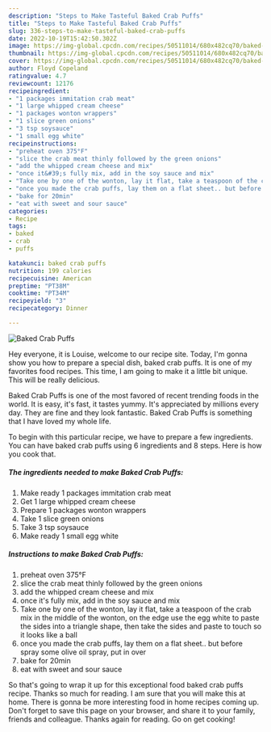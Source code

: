 ```yaml
---
description: "Steps to Make Tasteful Baked Crab Puffs"
title: "Steps to Make Tasteful Baked Crab Puffs"
slug: 336-steps-to-make-tasteful-baked-crab-puffs
date: 2022-10-19T15:42:50.302Z
image: https://img-global.cpcdn.com/recipes/50511014/680x482cq70/baked-crab-puffs-recipe-main-photo.jpg
thumbnail: https://img-global.cpcdn.com/recipes/50511014/680x482cq70/baked-crab-puffs-recipe-main-photo.jpg
cover: https://img-global.cpcdn.com/recipes/50511014/680x482cq70/baked-crab-puffs-recipe-main-photo.jpg
author: Floyd Copeland
ratingvalue: 4.7
reviewcount: 12176
recipeingredient:
- "1 packages immitation crab meat"
- "1 large whipped cream cheese"
- "1 packages wonton wrappers"
- "1 slice green onions"
- "3 tsp soysauce"
- "1 small egg white"
recipeinstructions:
- "preheat oven 375°F"
- "slice the crab meat thinly followed by the green onions"
- "add the whipped cream cheese and mix"
- "once it&#39;s fully mix, add in the soy sauce and mix"
- "Take one by one of the wonton, lay it flat, take a teaspoon of the crab mix in the middle of the wonton, on the edge use the egg white to paste the sides into a triangle shape, then take the sides and paste to touch so it looks like a ball"
- "once you made the crab puffs, lay them on a flat sheet.. but before spray some olive oil spray, put in over"
- "bake for 20min"
- "eat with sweet and sour sauce"
categories:
- Recipe
tags:
- baked
- crab
- puffs

katakunci: baked crab puffs 
nutrition: 199 calories
recipecuisine: American
preptime: "PT38M"
cooktime: "PT34M"
recipeyield: "3"
recipecategory: Dinner

---
```



![Baked Crab Puffs](https://img-global.cpcdn.com/recipes/50511014/680x482cq70/baked-crab-puffs-recipe-main-photo.jpg)

Hey everyone, it is Louise, welcome to our recipe site. Today, I'm gonna show you how to prepare a special dish, baked crab puffs. It is one of my favorites food recipes. This time, I am going to make it a little bit unique. This will be really delicious.



Baked Crab Puffs is one of the most favored of recent trending foods in the world. It is easy, it's fast, it tastes yummy. It's appreciated by millions every day. They are fine and they look fantastic. Baked Crab Puffs is something that I have loved my whole life.


To begin with this particular recipe, we have to prepare a few ingredients. You can have baked crab puffs using 6 ingredients and 8 steps. Here is how you cook that.

<!--inarticleads1-->

##### The ingredients needed to make Baked Crab Puffs:

1. Make ready 1 packages immitation crab meat
1. Get 1 large whipped cream cheese
1. Prepare 1 packages wonton wrappers
1. Take 1 slice green onions
1. Take 3 tsp soysauce
1. Make ready 1 small egg white




<!--inarticleads2-->

##### Instructions to make Baked Crab Puffs:

1. preheat oven 375°F
1. slice the crab meat thinly followed by the green onions
1. add the whipped cream cheese and mix
1. once it&#39;s fully mix, add in the soy sauce and mix
1. Take one by one of the wonton, lay it flat, take a teaspoon of the crab mix in the middle of the wonton, on the edge use the egg white to paste the sides into a triangle shape, then take the sides and paste to touch so it looks like a ball
1. once you made the crab puffs, lay them on a flat sheet.. but before spray some olive oil spray, put in over
1. bake for 20min
1. eat with sweet and sour sauce




So that's going to wrap it up for this exceptional food baked crab puffs recipe. Thanks so much for reading. I am sure that you will make this at home. There is gonna be more interesting food in home recipes coming up. Don't forget to save this page on your browser, and share it to your family, friends and colleague. Thanks again for reading. Go on get cooking!
